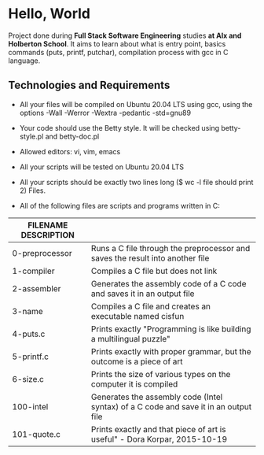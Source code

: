 # Hello, World
Project done during **Full Stack Software Engineering** studies **at Alx and Holberton School**. It aims to learn about what is entry point, basics commands (puts, printf, putchar), compilation process with gcc in C language.

## Technologies and Requirements
+ All your files will be compiled on Ubuntu 20.04 LTS using gcc, using the options -Wall -Werror -Wextra -pedantic -std=gnu89
* Your code should use the Betty style. It will be checked using betty-style.pl and betty-doc.pl
- Allowed editors: vi, vim, emacs
+ All your scripts will be tested on Ubuntu 20.04 LTS
- All your scripts should be exactly two lines long ($ wc -l file should print 2)
Files.
+ All of the following files are scripts and programs written in C:

 |FILENAME      DESCRIPTION     |           | 
 |-----------|-------------------|
 |0-preprocessor|	Runs a C file through the preprocessor and saves the result into another file
 |1-compiler|	Compiles a C file but does not link
 |2-assembler|	Generates the assembly code of a C code and saves it in an output file
 |3-name|	Compiles a C file and creates an executable named cisfun
 |4-puts.c|	Prints exactly "Programming is like building a multilingual puzzle"
 |5-printf.c	|Prints exactly with proper grammar, but the outcome is a piece of art
 |6-size.c	|Prints the size of various types on the computer it is compiled
 |100-intel|	Generates the assembly code (Intel syntax) of a C code and save it in an output file
 |101-quote.c|	Prints exactly and that piece of art is useful" - Dora Korpar, 2015-10-19
